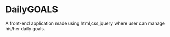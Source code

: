 # DailyGOALS
A front-end application made using html,css,jquery where user can manage his/her daily goals.
